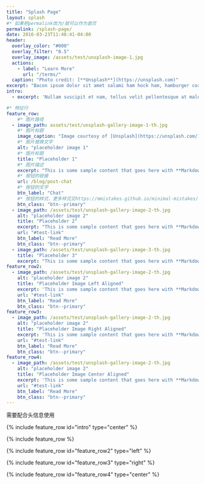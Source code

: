 ```yaml
---
title: "Splash Page"
layout: splash
#* 如果把permalink改为/就可以作为首页
permalink: /splash-page/
date: 2016-03-23T11:48:41-04:00
header:
  overlay_color: "#000"
  overlay_filter: "0.5"
  overlay_image: /assets/test/unsplash-image-1.jpg
  actions:
    - label: "Learn More"
      url: "/terms/"
  caption: "Photo credit: [**Unsplash**](https://unsplash.com)"
excerpt: "Bacon ipsum dolor sit amet salami ham hock ham, hamburger corned beef short ribs kielbasa biltong t-bone drumstick tri-tip tail sirloin pork chop."
intro: 
  - excerpt: 'Nullam suscipit et nam, tellus velit pellentesque at malesuada, enim eaque. Quis nulla, netus tempor in diam gravida tincidunt, *proin faucibus* voluptate felis id sollicitudin. Centered with `type="center"`'

#* 特征行
feature_row:
    #* 图片路径
  - image_path: assets/test/unsplash-gallery-image-1-th.jpg
    #* 图片标题
    image_caption: "Image courtesy of [Unsplash](https://unsplash.com/)"
    #* 图片替换文字
    alt: "placeholder image 1"
    #* 图片标题
    title: "Placeholder 1"
    #* 图片描述
    excerpt: "This is some sample content that goes here with **Markdown** formatting."
    #* 按钮的链接
    url: /blog/post-chat
    #* 按钮的文字
    btn_label: "Chat"
    #* 按钮的样式，更多样式见https://mmistakes.github.io/minimal-mistakes/docs/utility-classes/#buttons
    btn_class: "btn--primary"
  - image_path: /assets/test/unsplash-gallery-image-2-th.jpg
    alt: "placeholder image 2"
    title: "Placeholder 2"
    excerpt: "This is some sample content that goes here with **Markdown** formatting."
    url: "#test-link"
    btn_label: "Read More"
    btn_class: "btn--primary"
  - image_path: /assets/test/unsplash-gallery-image-3-th.jpg
    title: "Placeholder 3"
    excerpt: "This is some sample content that goes here with **Markdown** formatting."
feature_row2:
  - image_path: /assets/test/unsplash-gallery-image-2-th.jpg
    alt: "placeholder image 2"
    title: "Placeholder Image Left Aligned"
    excerpt: 'This is some sample content that goes here with **Markdown** formatting. Left aligned with `type="left"`'
    url: "#test-link"
    btn_label: "Read More"
    btn_class: "btn--primary"
feature_row3:
  - image_path: /assets/test/unsplash-gallery-image-2-th.jpg
    alt: "placeholder image 2"
    title: "Placeholder Image Right Aligned"
    excerpt: 'This is some sample content that goes here with **Markdown** formatting. Right aligned with `type="right"`'
    url: "#test-link"
    btn_label: "Read More"
    btn_class: "btn--primary"
feature_row4:
  - image_path: /assets/test/unsplash-gallery-image-2-th.jpg
    alt: "placeholder image 2"
    title: "Placeholder Image Center Aligned"
    excerpt: 'This is some sample content that goes here with **Markdown** formatting. Centered with `type="center"`'
    url: "#test-link"
    btn_label: "Read More"
    btn_class: "btn--primary"
---
```


<!-- *添加特征行 -->
<!-- id：特征行的名称 -->
<!-- type：特征行的排版，“left”, “center”, “right -->

需要配合头信息使用
<!-- *如果特征行可以只有文字描述 -->
{% include feature_row id="intro" type="center" %}

{% include feature_row %}

{% include feature_row id="feature_row2" type="left" %}

{% include feature_row id="feature_row3" type="right" %}

{% include feature_row id="feature_row4" type="center" %}